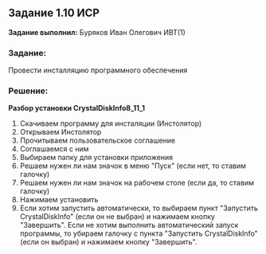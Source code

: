 ## Задание 1.10 ИСР

**Задание выполнил:** Буряков Иван Олегович ИВТ(1)

### Задание: 
Провести инсталляцию программного обеспечения

### Решение:

**Разбор установки CrystalDiskInfo8_11_1**

1. Скачиваем программу для инсталяции (Инстолятор)
2. Открываем Инстолятор
3. Прочитываем пользовательское соглашение
4. Соглашаемся с ним
5. Выбираем папку для установки приложения
6. Решаем нужен ли нам значок в меню "Пуск" (если нет, то ставим галочку)
7. Решаем нужен ли нам значок на рабочем столе (если да, то ставим галочку)
8. Нажимаем установить
9. Если хотим запустить автоматически, то выбираем пункт "Запустить CrystalDiskInfo" (если он не выбран) и нажимаем кнопку "Завершить". Если не хотим выполнить автоматический запуск программы, то убираем галочку с пункта "Запустить CrystalDiskInfo" (если он выбран) и нажимаем кнопку "Завершить".
